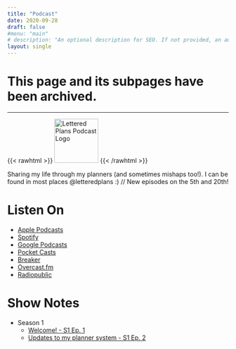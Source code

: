 ```yaml
---
title: "Podcast"
date: 2020-09-28
draft: false
#menu: "main"
# description: "An optional description for SEO. If not provided, an automatically created summary will be used."
layout: single
---
```


# This page and its subpages have been archived.

---

{{< rawhtml >}}
<img src="/logo/lp-pod-small.jpg" alt="Lettered Plans Podcast Logo" style="width:100px;height:100px;">
{{< /rawhtml >}}

Sharing my life through my planners (and sometimes mishaps too!). I can be found in most places @letteredplans :) // New episodes on the 5th and 20th!

# Listen On

- [Apple Podcasts](https://podcasts.apple.com/ca/podcast/lettered-plans/id1489779945)
- [Spotify](https://open.spotify.com/show/3DA1aUbVQPDDJPxVJmdcOe)
- [Google Podcasts](https://www.google.com/podcasts?feed=aHR0cHM6Ly9hcGkucG9kY2FjaGUubmV0L3Nob3dzLzc1ZjcxYTI1LTRiMGUtNDE2Yi05MGIzLTMyYmE2ZTFlZDFhOS9mZWVk)
- [Pocket Casts](https://pca.st/j6ndtkkg)
- [Breaker](https://www.breaker.audio/lettered-plans)
- [Overcast.fm](https://overcast.fm/itunes1489779945/lettered-plans)
- [Radiopublic](https://radiopublic.com/lettered-plans-8jyy3v)

# Show Notes
* Season 1
  - [Welcome! - S1 Ep. 1](/podcast/s1/episode1)
  - [Updates to my planner system - S1 Ep. 2](/podcast/s1/episode2)
